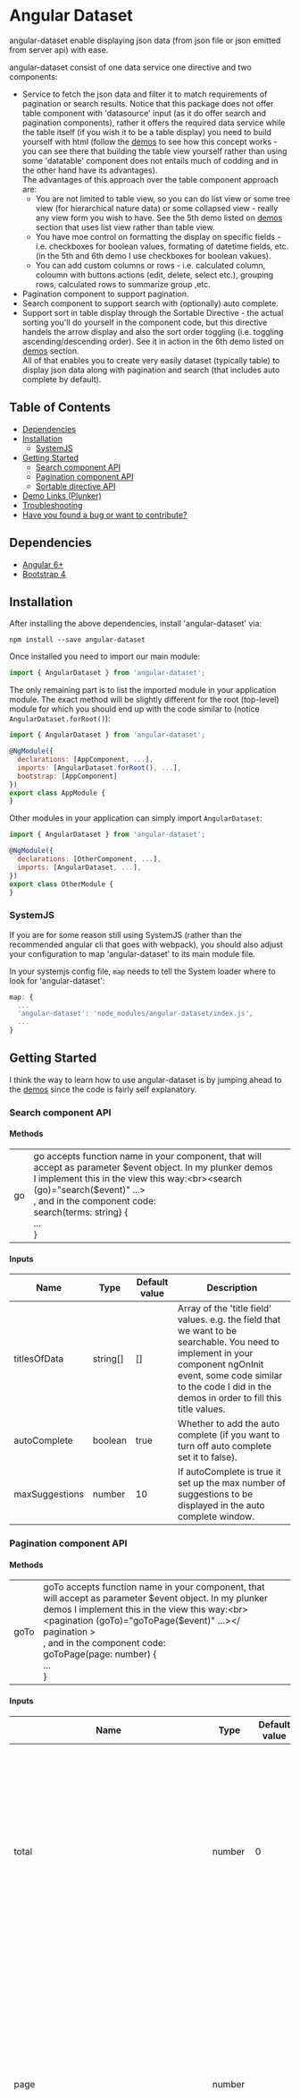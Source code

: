 # Angular Dataset
angular-dataset enable displaying json data (from json file or json emitted from server api) with ease.

angular-dataset consist of one data service one directive and two components:
* Service to fetch the json data and filter it to match requirements of pagination or search results. Notice that this package does not offer table component with 'datasource' input (as it do offer search and pagination components), rather it offers the required data service while the table itself (if you wish it to be a table display) you need to build yourself with html (follow the [demos](#demo-links-plunker) to see how this concept works - you can see there that building the table view yourself rather than using some 'datatable' component does not entails much of codding and in the other hand have its advantages).<br>The advantages of this approach over the table component approach are:
  * You are not limited to table view, so you can do list view or some tree view (for hierarchical nature data) or some collapsed view - really any view form you wish to have. See the 5th demo listed on [demos](#demo-links-plunker) section that uses list view rather than table view.
  * You have moe control on formatting the display on specific fields - i.e. checkboxes for boolean values, formating of datetime fields, etc. (in the 5th and 6th demo I use checkboxes for boolean vakues).
  * You can add custom columns or rows - i.e. calculated column, coloumn with buttons actions (edit, delete, select etc.), grouping rows, calculated rows to summarize group ,etc.
* Pagination component to support pagination.
* Search component to support search with (optionally) auto complete.
* Support sort in table display through the Sortable Directive - the actual sorting you'll do yourself in the component code, but this directive handels the arrow display and also the sort order toggling (i.e. toggling ascending/descending order). See it in action in the 6th demo listed on [demos](#demo-links-plunker) section.  
All of that enables you to create very easily dataset (typically table) to display json data along with pagination and search (that includes auto complete by default).

## Table of Contents

- [Dependencies](#dependencies)
- [Installation](#installation)
  - [SystemJS](#systemjs)
- [Getting Started](#getting-started)
  - [Search component API](#search-component-api)
  - [Pagination component API](#pagination-component-api)
  - [Sortable directive API](#sortable-directive-api)
- [Demo Links (Plunker)](#demo-links-plunker)
- [Troubleshooting](#troubleshooting)
- [Have you found a bug or want to contribute?](#have-you-found-a-bug-or-want-to-contribute)

## Dependencies
* [Angular 6+](https://angular.io)
* [Bootstrap 4](https://www.getbootstrap.com)

## Installation
After installing the above dependencies, install \'angular-dataset\' via:
```shell
npm install --save angular-dataset
```
Once installed you need to import our main module:
```js
import { AngularDataset } from 'angular-dataset';
```
The only remaining part is to list the imported module in your application module. The exact method will be slightly
different for the root (top-level) module for which you should end up with the code similar to (notice `AngularDataset.forRoot()`):
```js
import { AngularDataset } from 'angular-dataset';

@NgModule({
  declarations: [AppComponent, ...],
  imports: [AngularDataset.forRoot(), ...],  
  bootstrap: [AppComponent]
})
export class AppModule {
}
```

Other modules in your application can simply import `AngularDataset`:

```js
import { AngularDataset } from 'angular-dataset';

@NgModule({
  declarations: [OtherComponent, ...],
  imports: [AngularDataset, ...], 
})
export class OtherModule {
}
```

### SystemJS
If you are for some reason still using SystemJS (rather than the recommended angular cli that goes with webpack), you should also adjust your configuration to map \'angular-dataset\' to its main module file.

In your systemjs config file, `map` needs to tell the System loader where to look for \'angular-dataset\':
```js
map: {
  ...
  'angular-dataset': 'node_modules/angular-dataset/index.js',
  ...
}
```

## Getting Started
I think the way to learn how to use angular-dataset is by jumping ahead to the [demos](#demo-links-plunker) since the code is fairly self explanatory.

### Search component API

#### Methods

| | | |
|-|-|-|
| go | go accepts function name in your component, that will accept as parameter $event object. In my plunker demos I implement this in the view this way:<br><search (go)="search($event)" ...></search><br>, and in the component code:<br>search(terms: string) {<br>...<br>}

#### Inputs

| Name | Type | Default value | Description |
| --- | --- | --- | --- |
| titlesOfData | string[] | [] | Array of the 'title field' values. e.g. the field that we want to be searchable. You need to implement in your component ngOnInit event, some code similar to the code I did in the demos in order to fill this title values. |
| autoComplete | boolean | true | Whether to add the auto complete (if you want to turn off auto complete set it to false). |
| maxSuggestions | number | 10 | If autoComplete is true it set up the max number of suggestions to be displayed in the auto complete window. |

### Pagination component API

#### Methods

| | | |
|-|-|-|
| goTo | goTo accepts function name in your component, that will accept as parameter $event object. In my plunker demos I implement this in the view this way:<br><pagination (goTo)="goToPage($event)" …></ pagination ><br>, and in the component code:<br>goToPage(page: number) {<br>...<br> } |

#### Inputs

| Name | Type | Default value | Description |
| --- | --- | --- | --- |
| total | number | 0 | The total number of the elements in the json. You need to implement in your component ngOnInit event, some code similar to the code I did in the demos in order to fill this total value. |
| page | number | | The page number that needs to be displayed upon first load. You need to set this value with number variable initialized in the component constructor and not with number directly – see code in demos. |
| numOfItemsForPage | number | | Number of items for page. You need to set this value with number variable initialized in the component and not with number directly – see code in demos. |
| prevNextLinks | boolean | true | Whether to display previous (<<) and next (>>) links. |
| firstLastLinks | boolean | false | Whether to display first (<<<<) and last (>>>>) links. |
| smallSize | boolean | false | Whether to apply the bootstrap css class pagination-sm that makes the links display smaller. |
| maxLinks | number | unlimited | How match pages links to display (range). |
| ellipses | boolean | true | In case you choose to limit the number of links to display to specified range, this setting determine whether to add ellipses before and after this range. |
| numOfAdditionalLinksBeforeAndAfterEllipses | number | 1 | In case you choose to limit the number of links to display to specified range and choose to use ellipses, this setting determine the number of additional links to display before and after the ellipses (to display the first one(s) and last one(s)). |
| linksStyles | json string | \' { \"color\": \"blue\" }\' | CSS settings for the links. |
| activeLinkStyles | json string | \'{ \"font-weight\": \"bolder\", \"color\": \"red\" }\' | CSS settings for the active link. |

### Sortable directive API

#### Methods

| | | |
|-|-|-|
| sort | sort accepts 4 arguments: <br>* The field name <br>* The field type - some key value that needs to corespond with the component sort code that you'll write for distinguishing the sort type that needs to be done (aka string sort / number sort / date sort) <br>* The $event object that it used for holding the current sort direction <br>* The coloumn index in the table display |

## Demo Links (Plunker)

| | | |
|-|-|-|
| [(1)](https://plnkr.co/edit/gtWODTK8BZjo2LCajLSC?p=preview)	| Usage with basic settings. |
| [(2)](https://plnkr.co/edit/KVEflJhInGRBMxii9IZK?p=preview)	| The same as (1) but with url pagination.<br>To examine this in the plunker, pop out the preview window of the plunker by clicking the blue 'X' button in the upper right corner,- only then you'll be able to see the url changes in the browser. |
| [(3)](https://plnkr.co/edit/z10GGGFRmtdxGK9xjmAz?p=preview)	| The same as (1) but with custom pagination settings. |
| [(4)](https://plnkr.co/edit/7xwaHLzLOP4Ql1Bwe49o?p=preview)	| The same as (2) but with custom pagination settings. |
| [(5)](https://plnkr.co/edit/aTSBFAQ4zycCRpAPQHAl?p=preview)	| This demo is for materializing the fact that Angular Dataset is not limited to table display,- rather you are the one that decides and build the display in any form you wish to have. In this specific demo the list view had been chosen. |
| [(6)](https://plnkr.co/edit/5Z9WJzzp8xBqKU3plGh4?p=preview)	| This demo demonstrates usage of Angular Dataset with sorting capabilities. Click on one of the table column headers (except the 'Completed' header) to sort by this column in ascending order - clicking again will toggle the sort order (to descending order in this case). |

## Troubleshooting
You can ask for support in the StackOverflow site (under the angular-dataset tag).

## Have you found a bug or want to contribute?
Please fill in issue, preferably reproducing the bug using http://plnkr.co (and include link to the plunker page in the issue). 

You are also invited to fix bugs or add capabilities. Please add a link, in the issue related page (or in new issue if you want to suggest new capability), to your plunker page that solves the issue, also specifying the locations of your code additions. You don't need to create plunker from scratch, you can fork one from of our demos.
